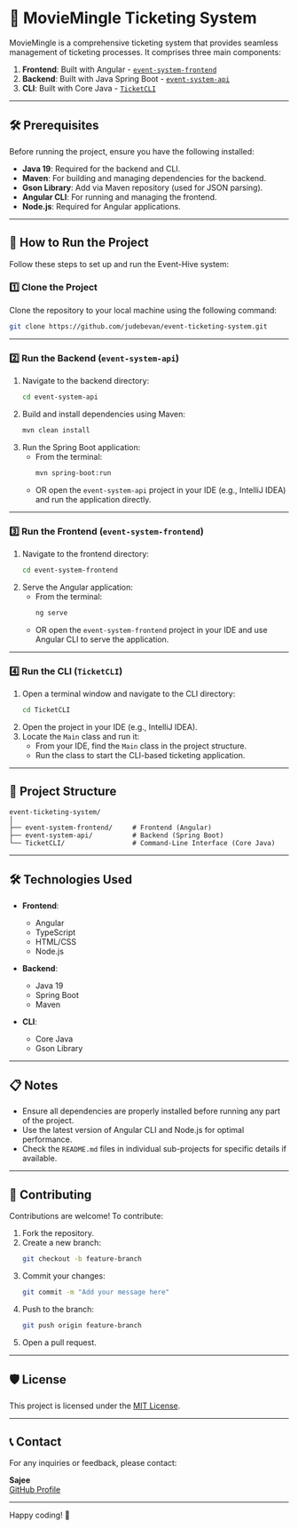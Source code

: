 # 🎫 MovieMingle Ticketing System

MovieMingle is a comprehensive ticketing system that provides seamless management of ticketing processes. It comprises three main components:

1. **Frontend**: Built with Angular - [`event-system-frontend`](./event-system-frontend)
2. **Backend**: Built with Java Spring Boot - [`event-system-api`](./event-system-api)
3. **CLI**: Built with Core Java - [`TicketCLI`](./TicketCLI)

---

## 🛠 Prerequisites

Before running the project, ensure you have the following installed:

- **Java 19**: Required for the backend and CLI.
- **Maven**: For building and managing dependencies for the backend.
- **Gson Library**: Add via Maven repository (used for JSON parsing).
- **Angular CLI**: For running and managing the frontend.
- **Node.js**: Required for Angular applications.

---

## 🚀 How to Run the Project

Follow these steps to set up and run the Event-Hive system:

### 1️⃣ Clone the Project
Clone the repository to your local machine using the following command:
```bash
git clone https://github.com/judebevan/event-ticketing-system.git
```

---

### 2️⃣ Run the Backend (`event-system-api`)
1. Navigate to the backend directory:
   ```bash
   cd event-system-api
   ```
2. Build and install dependencies using Maven:
   ```bash
   mvn clean install
   ```
3. Run the Spring Boot application:
   - From the terminal:
     ```bash
     mvn spring-boot:run
     ```
   - OR open the `event-system-api` project in your IDE (e.g., IntelliJ IDEA) and run the application directly.

---

### 3️⃣ Run the Frontend (`event-system-frontend`)
1. Navigate to the frontend directory:
   ```bash
   cd event-system-frontend
   ```
2. Serve the Angular application:
   - From the terminal:
     ```bash
     ng serve
     ```
   - OR open the `event-system-frontend` project in your IDE and use Angular CLI to serve the application.

---

### 4️⃣ Run the CLI (`TicketCLI`)
1. Open a terminal window and navigate to the CLI directory:
   ```bash
   cd TicketCLI
   ```
2. Open the project in your IDE (e.g., IntelliJ IDEA).
3. Locate the `Main` class and run it:
   - From your IDE, find the `Main` class in the project structure.
   - Run the class to start the CLI-based ticketing application.

---

## 📂 Project Structure
```
event-ticketing-system/
│
├── event-system-frontend/     # Frontend (Angular)
├── event-system-api/          # Backend (Spring Boot)
└── TicketCLI/                 # Command-Line Interface (Core Java)
```

---

## 🛠 Technologies Used

- **Frontend**:
   - Angular
   - TypeScript
   - HTML/CSS
   - Node.js

- **Backend**:
   - Java 19
   - Spring Boot
   - Maven

- **CLI**:
   - Core Java
   - Gson Library

---

## 📋 Notes

- Ensure all dependencies are properly installed before running any part of the project.
- Use the latest version of Angular CLI and Node.js for optimal performance.
- Check the `README.md` files in individual sub-projects for specific details if available.

---

## 🤝 Contributing

Contributions are welcome! To contribute:
1. Fork the repository.
2. Create a new branch:
   ```bash
   git checkout -b feature-branch
   ```
3. Commit your changes:
   ```bash
   git commit -m "Add your message here"
   ```
4. Push to the branch:
   ```bash
   git push origin feature-branch
   ```
5. Open a pull request.

---

## 🛡 License
This project is licensed under the [MIT License](./LICENSE).

---

## 📞 Contact

For any inquiries or feedback, please contact:

**Sajee**  
[GitHub Profile](https://github.com/judebevan)

---

Happy coding! 🚀
